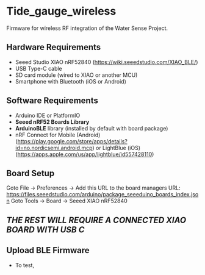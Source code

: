 # Tide_gauge_wireless

Firmware for wireless RF integration of the Water Sense Project.

## Hardware Requirements

- Seeed Studio XIAO nRF52840 (https://wiki.seeedstudio.com/XIAO_BLE/)
- USB Type-C cable
- SD card module (wired to XIAO or another MCU)
- Smartphone with Bluetooth (iOS or Android)

## Software Requirements

- Arduino IDE or PlatformIO
- **Seeed nRF52 Boards Library**
- **ArduinoBLE** library (installed by default with board package)
- nRF Connect for Mobile (Android)(https://play.google.com/store/apps/details?id=no.nordicsemi.android.mcp) or LightBlue (iOS)(https://apps.apple.com/us/app/lightblue/id557428110)

## Board Setup

Goto File -> Preferences -> Add this URL to the board managers URL: https://files.seeedstudio.com/arduino/package_seeeduino_boards_index.json 
Goto Tools -> Board -> Seeed XIAO nRF52840

## *THE REST WILL REQUIRE A CONNECTED XIAO BOARD WITH USB C* ##

## Upload BLE Firmware

- To test, 
